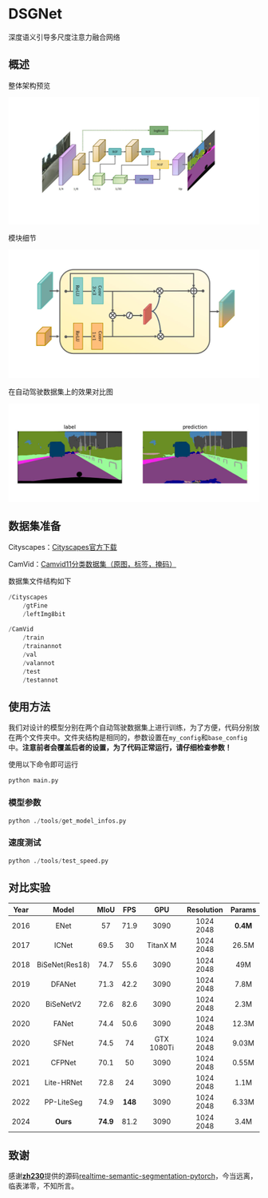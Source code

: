 # DSGNet

深度语义引导多尺度注意力融合网络

## 概述

整体架构预览

![pic](./figs/DSGNet.jpg)

模块细节

![pic](./figs/AGF.jpg)

在自动驾驶数据集上的效果对比图

![pic](./figs/cityscapes.jpg)

## 数据集准备

Cityscapes：[Cityscapes官方下载](https://www.cityscapes-dataset.com/downloads/)

CamVid：[Camvid11分类数据集（原图，标签，掩码）](https://featurize.cn/datasets/chris2000520)

数据集文件结构如下

```py
/Cityscapes
    /gtFine
    /leftImg8bit
```

```python
/CamVid
	/train
    /trainannot
    /val
    /valannot
    /test
    /testannot
```

## 使用方法

我们对设计的模型分别在两个自动驾驶数据集上进行训练，为了方便，代码分别放在两个文件夹中。文件夹结构是相同的，参数设置在`my_config`和`base_config`中。**注意前者会覆盖后者的设置，为了代码正常运行，请仔细检查参数！**

使用以下命令即可运行

```py
python main.py
```

### 模型参数

```python
python ./tools/get_model_infos.py
```

### 速度测试

```py
python ./tools/test_speed.py
```

## 对比实验

| Year |     Model      |   MIoU   |   FPS   |    GPU     | Resolution |  Params  |
| :--: | :------------: | :------: | :-----: | :--------: | :--------: | :------: |
| 2016 |      ENet      |    57    |  71.9   |    3090    | 1024 2048  | **0.4M** |
| 2017 |     ICNet      |   69.5   |   30    |  TitanX M  | 1024 2048  |  26.5M   |
| 2018 | BiSeNet(Res18) |   74.7   |  55.6   |    3090    | 1024 2048  |   49M    |
| 2019 |     DFANet     |   71.3   |  42.2   |    3090    | 1024 2048  |   7.8M   |
| 2020 |   BiSeNetV2    |   72.6   |  82.6   |    3090    | 1024 2048  |   2.3M   |
| 2020 |     FANet      |   74.4   |  50.6   |    3090    | 1024 2048  |  12.3M   |
| 2020 |     SFNet      |   74.5   |   74    | GTX 1080Ti | 1024 2048  |  9.03M   |
| 2021 |     CFPNet     |   70.1   |   50    |    3090    | 1024 2048  |  0.55M   |
| 2021 |   Lite-HRNet   |   72.8   |   24    |    3090    | 1024 2048  |   1.1M   |
| 2022 |   PP-LiteSeg   |   74.9   | **148** |    3090    | 1024 2048  |  6.33M   |
| 2024 |    **Ours**    | **74.9** |  81.2   |    3090    | 1024 2048  |   3.4M   |

## 致谢

感谢[**zh230**](https://github.com/zh320)提供的源码[realtime-semantic-segmentation-pytorch](https://github.com/zh320/realtime-semantic-segmentation-pytorch)，今当远离，临表涕零，不知所言。
